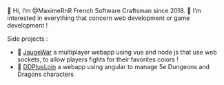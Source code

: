 👋 Hi, I’m @MaximeRnR French Software Craftsman since 2018.
👀 I’m interested in everything that concern web development or game development !

Side projects : 

- :test_tube: [JaugeWar](https://jauge-war.onrender.com/) a multiplayer webapp using vue and node js that use web sockets, to allow players fights for their favorites colors !
- 	:mage: [DDPlusLoin](https://ddplusloin.onrender.com/) a webapp using angular to manage 5e Dungeons and Dragons characters
